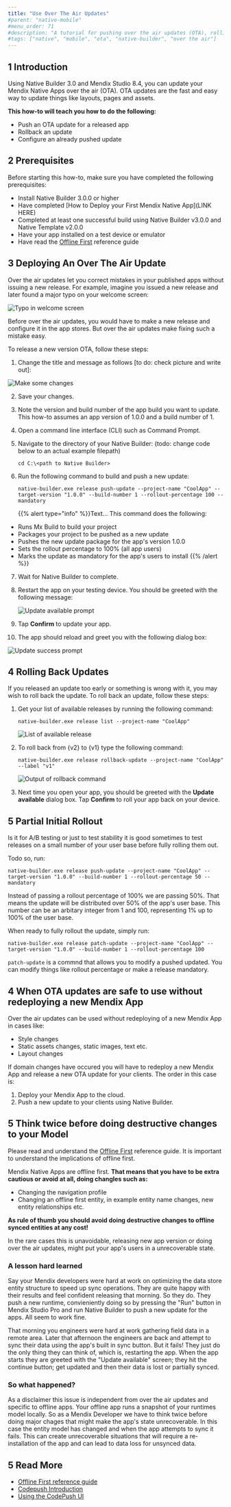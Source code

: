 ```yaml
---
title: "Use Over The Air Updates"
#parent: "native-mobile"
#menu_order: 71
#description: "A tutorial for pushing over the air updates (OTA), rolling them back, and modifying them."
#tags: ["native", "mobile", "ota", "native-builder", "over the air"]
---
```


## 1 Introduction

Using Native Builder 3.0 and Mendix Studio 8.4, you can update your Mendix Native Apps over the air (OTA).
OTA updates are the fast and easy way to update things like layouts, pages and assets. 

**This how-to will teach you how to do the following:**

* Push an OTA update for a released app
* Rollback an update
* Configure an already pushed update 

## 2 Prerequisites

Before starting this how-to, make sure you have completed the following prerequisites:

* Install Native Builder 3.0.0 or higher
* Have completed [How to Deploy your First Mendix Native App](LINK HERE)
* Completed at least one successful build using Native Builder v3.0.0 and Native Template v2.0.0
* Have your app installed on a test device or emulator
* Have read the [Offline First]("/refguide/offline-first.md") reference guide

## 3 Deploying An Over The Air Update

Over the air updates let you correct mistakes in your published apps without issuing a new release. For example, imagine you issued a new release and later found a major typo on your welcome screen:

![Typo in welcome screen](attachments/how-to-ota/phone-error-text.png)

Before over the air updates, you would have to make a new release and configure it in the app stores. But over the air updates make fixing such a mistake easy.

To release a new version OTA, follow these steps:

1. Change the title and message as follows [to do: check picture and write out]: 
   
![Make some changes](attachments/how-to-ota/modeller-correct.png)

2. Save your changes.
3. Note the version and build number of the app build you want to update. This how-to assumes an app version of 1.0.0 and a build number of 1.
4. Open a command line interface (CLI) such as Command Prompt.
5. Navigate to the directory of your Native Builder: (todo: change code below to an actual example filepath)

   `cd C:\<path to Native Builder>`

6. Run the following command to build and push a new update: 
   
   `native-builder.exe release push-update --project-name "CoolApp" --target-version "1.0.0" --build-number 1 --rollout-percentage 100 --mandatory`

   {{% alert type="info" %}}Text...
This command does the following:<br />
* Runs Mx Build to build your project<br />
* Packages your project to be pushed as a new update<br />
* Pushes the new update package for the app's version 1.0.0<br />
* Sets the rollout percentage to 100% (all app users)<br />
* Marks the update as mandatory for the app's users to install
   {{% /alert %}}

7. Wait for Native Builder to complete.
8. Restart the app on your testing device. You should be greeted with the following message:

   ![Update available prompt](attachments/how-to-ota/phone-update-prompt.png)

9.  Tap **Confirm** to update your app.
10. The app should reload and greet you with the following dialog box:

   ![Update success prompt](attachments/how-to-ota/phone-success-prompt.png)

## 4 Rolling Back Updates

If you released an update too early or something is wrong with it, you may wish to roll back the update. To roll back an update, follow these steps:

1. Get your list of available releases by running the following command: 

   `native-builder.exe release list --project-name "CoolApp"`

   ![List of available release](attachments/how-to-ota/release-list.png)

2. To roll back from {v2} to {v1} type the following command: 

   `native-builder.exe release rollback-update --project-name "CoolApp" --label "v1"`

   ![Output of rollback command](attachments/how-to-ota/rollback-result.png)

3. Next time you open your app, you should be greeted with the **Update available** dialog box. Tap **Confirm** to roll your app back on your device.

## 5 Partial Initial Rollout

Is it for A/B testing or just to test stability it is good sometimes to test releases on a small number of your user base before fully rolling them out.

Todo so, run: 
  
  `native-builder.exe release push-update --project-name "CoolApp" --target-version "1.0.0" --build-number 1 --rollout-percentage 50 --mandatory`

Instead of passing a rollout percentage of 100% we are passing 50%. That means the update will be distributed over 50% of the app's user base. This number can be an arbitary integer from 1 and 100, representing 1% up to 100% of the user base.

When ready to fully rollout the update, simply run: 

  `native-builder.exe release patch-update --project-name "CoolApp" --target-version "1.0.0" --build-number 1 --rollout-percentage 100`

`patch-update` is a commnd that allows you to modify a pushed updated. You can modify things like rollout percentage or make a release mandatory.

## 4 When OTA updates are safe to use without redeploying a new Mendix App

Over the air updates can be used without redeploying of a new Mendix App in cases like: 

- Style changes
- Static assets changes, static images, text etc. 
- Layout changes

If domain changes have occured you will have to redeploy a new Mendix App and release a new OTA update for your clients. The order in this case is: 

1) Deploy your Mendix App to the cloud.
2) Push a new update to your clients using Native Builder.

## 5 Think twice before doing destructive changes to your Model

Please read and understand the [Offline First]("/refguide/offline-first.md") reference guide. It is important to understand the implications of offline first.

Mendix Native Apps are offline first. **That means that you have to be extra cautious or avoid at all, doing changles such as:** 

- Changing the navigation profile
- Changing an offline first entity, in example entity name changes, new entity relationships etc.

**As rule of thumb you should avoid doing destructive changes to offline synced entities at any cost!**

In the rare cases this is unavoidable, releasing new app version or doing over the air updates, might put your app's users in a unrecoverable state. 

### A lesson hard learned

Say your Mendix developers were hard at work on optimizing the data store entity structure to speed up sync operations. They are quite happy with their results and feel confident releasing that morning. So they do. They push a new runtime, convieniently doing so by pressing the "Run" button in Mendix Studio Pro and run Native Builder to push a new update for the apps. All seem to work fine. 

That morning you engineers were hard at work gathering field data in a remote area. Later that afternoon the engineers are back and attempt to sync their data using the app's built in sync button. But it fails! They just do the only thing they can think of, which is, restarting the app. When the app starts they are greeted with the "Update available" screen; they hit the continue button; get updated and then their data is lost or partially synced.

### So what happened?

As a disclaimer this issue is independent from over the air updates and specific to offline apps. Your offline app runs a snapshot of your runtimes model locally. So as a Mendix Developer we have to think twice before doing major chages that might make the app's state unrecoverable. In this case the entity model has changed and when the app attempts to sync it fails.
This can create unrecoverable situations that will require a re-installation of the app and can lead to data loss for unsynced data.

## 5 Read More

- [Offline First reference guide]("/refguide/offline-first.md")
- [Codepush Introduction](https://docs.microsoft.com/en-us/appcenter/distribution/codepush/)
- [Using the CodePush UI](https://docs.microsoft.com/en-us/appcenter/distribution/codepush/using-ui)
